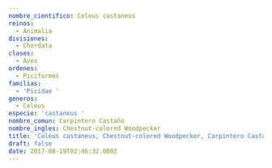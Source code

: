 ```yaml
---
nombre_cientifico: Celeus castaneus
reinos:
  - Animalia
divisiones:
  - Chordata
clases:
  - Aves
ordenes:
  - Piciformes
familias:
  - 'Picidae '
generos:
  - Celeus
especie: 'castaneus '
nombre_comun: Carpintero Castaño
nombre_ingles: Chestnut-colored Woodpecker
title: 'Celeus castaneus, Chestnut-colored Woodpecker, Carpintero Castaño'
draft: false
date: 2017-08-19T02:46:32.000Z
---
```



